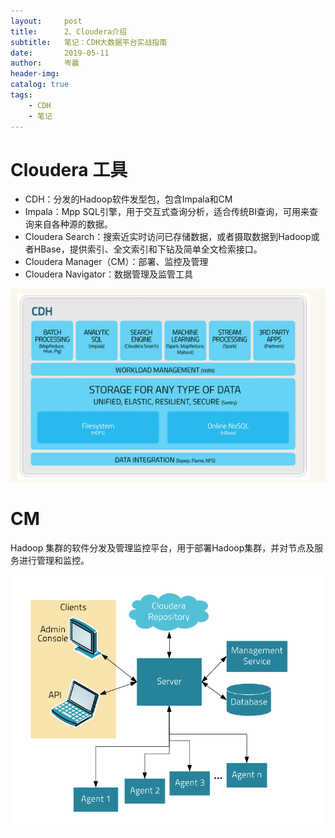 ```yaml
---
layout:     post  
title:      2、Cloudera介绍    
subtitle:   笔记：CDH大数据平台实战指南 
date:       2019-05-11  
author:     岑晨  
header-img: 
catalog: true  
tags:  
    - CDH     
    - 笔记     
---
```




# Cloudera 工具

-  CDH：分发的Hadoop软件发型包，包含Impala和CM
- Impala：Mpp SQL引擎，用于交互式查询分析，适合传统BI查询，可用来查询来自各种源的数据。
- Cloudera Search：搜索近实时访问已存储数据，或者摄取数据到Hadoop或者HBase，提供索引、全文索引和下钻及简单全文检索接口。
- Cloudera Manager（CM）：部署、监控及管理
- Cloudera Navigator：数据管理及监管工具

![Aaron Swartz](https://raw.githubusercontent.com/oolong0616/oolong0616.github.io/master/img/CDH_Frame.png)

# CM 

Hadoop 集群的软件分发及管理监控平台，用于部署Hadoop集群，并对节点及服务进行管理和监控。

![Aaron Swartz](https://raw.githubusercontent.com/oolong0616/oolong0616.github.io/master/img/image-20190623105022762.png)

